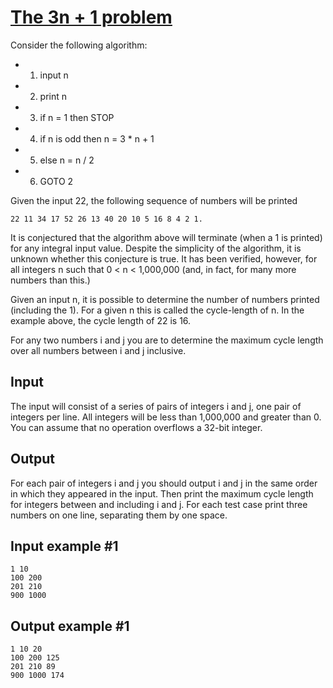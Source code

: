 # [The 3n + 1 problem](https://www.e-olymp.com/en/problems/419)
Consider the following algorithm: 

- 1. input n
- 2. print n
- 3. if n = 1 then STOP
- 4. if n is odd then n = 3 * n + 1
- 5. else n = n / 2
- 6. GOTO 2

Given the input 22, the following sequence of numbers will be printed

```
22 11 34 17 52 26 13 40 20 10 5 16 8 4 2 1.
```

It is conjectured that the algorithm above will terminate (when a 1 is printed) for any integral input value. Despite the simplicity of the algorithm, it is unknown whether this conjecture is true. It has been verified, however, for all integers n such that 0 < n < 1,000,000 (and, in fact, for many more numbers than this.)

Given an input n, it is possible to determine the number of numbers printed (including the 1). For a given n this is called the cycle-length of n. In the example above, the cycle length of 22 is 16.

For any two numbers i and j you are to determine the maximum cycle length over all numbers between i and j inclusive.

## Input

The input will consist of a series of pairs of integers i and j, one pair of integers per line. All integers will be less than 1,000,000 and greater than 0. You can assume that no operation overflows a 32-bit integer. 

## Output

For each pair of integers i and j you should output i and j in the same order in which they appeared in the input. Then print the maximum cycle length for integers between and including i and j. For each test case print three numbers on one line, separating them by one space.

## Input example #1
```
1 10
100 200
201 210
900 1000
```

## Output example #1
```
1 10 20
100 200 125
201 210 89
900 1000 174
```

